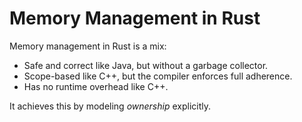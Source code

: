 # Memory Management in Rust

Memory management in Rust is a mix:

* Safe and correct like Java, but without a garbage collector.
* Scope-based like C++, but the compiler enforces full adherence.
* Has no runtime overhead like C++.

It achieves this by modeling _ownership_ explicitly.
